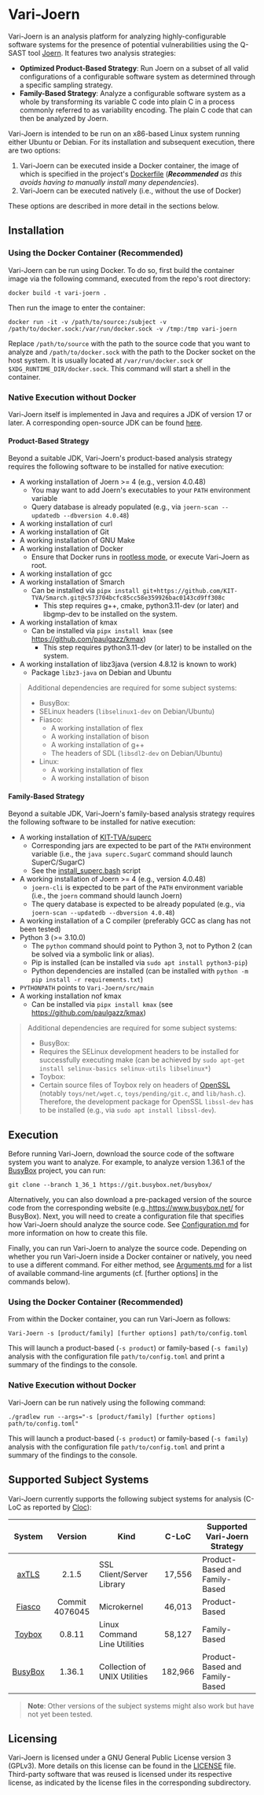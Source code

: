 # Vari-Joern

Vari-Joern is an analysis platform for analyzing highly-configurable software systems for the presence of potential
vulnerabilities using the Q-SAST tool [Joern](https://joern.io).
It features two analysis strategies:
- **Optimized Product-Based Strategy**: Run Joern on a subset of all valid configurations of a configurable software 
  system as determined through a specific sampling strategy.
- **Family-Based Strategy**: Analyze a configurable software system as a whole by transforming its variable C code into
  plain C in a process commonly referred to as variability encoding. The plain C code that can then be analyzed by Joern.


Vari-Joern is intended to be run on an x86-based Linux system running either Ubuntu or Debian. For its installation and 
subsequent execution, there are two options:
1. Vari-Joern can be executed inside a Docker container, the image of which is specified in the project's
   [Dockerfile](Dockerfile) (_**Recommended** as this avoids having to manually install many dependencies_).
2. Vari-Joern can be executed natively (i.e., without the use of Docker)

These options are described in more detail in the sections below.



## Installation 

### Using the Docker Container (Recommended)
Vari-Joern can be run using Docker. To do so, first build the container image via the following command, executed from
the repo's root directory:
```shell
docker build -t vari-joern .
```

Then run the image to enter the container:
```shell
docker run -it -v /path/to/source:/subject -v /path/to/docker.sock:/var/run/docker.sock -v /tmp:/tmp vari-joern
```
Replace `/path/to/source` with the path to the source code that you want to analyze and `/path/to/docker.sock` with the
path to the Docker socket on the host system. It is usually located at `/var/run/docker.sock` or
`$XDG_RUNTIME_DIR/docker.sock`. This command will start a shell in the container.


### Native Execution without Docker

Vari-Joern itself is implemented in Java and requires a JDK of version 17 or later. A corresponding open-source JDK can
be found [here](https://openjdk.org/). 

#### Product-Based Strategy
Beyond a suitable JDK, Vari-Joern's product-based analysis strategy requires the following software to be installed for
native execution:
- A working installation of Joern >= 4 (e.g., version 4.0.48)
  - You may want to add Joern's executables to your `PATH` environment variable
  - Query database is already populated (e.g., via `joern-scan --updatedb --dbversion 4.0.48`)
- A working installation of curl
- A working installation of Git
- A working installation of GNU Make
- A working installation of Docker
  - Ensure that Docker runs in [rootless mode](https://docs.docker.com/engine/security/rootless/), or execute Vari-Joern
    as root.
- A working installation of gcc
- A working installation of Smarch
  - Can be installed via `pipx install git+https://github.com/KIT-TVA/Smarch.git@c573704bcfc85cc58e359926bac0143cd9ff308c`
    - This step requires g++, cmake, python3.11-dev (or later) and libgmp-dev to be installed on the system.
- A working installation of kmax
  - Can be installed via `pipx install kmax` (see https://github.com/paulgazz/kmax)
    - This step requires python3.11-dev (or later) to be installed on the system.
- A working installation of libz3java (version 4.8.12 is known to work)
    - Package `libz3-java` on Debian and Ubuntu

> Additional dependencies are required for some subject systems:
> - BusyBox:
>  - SELinux headers (`libselinux1-dev` on Debian/Ubuntu)
> - Fiasco:
>   - A working installation of flex
>   - A working installation of bison
>   - A working installation of g++
>   - The headers of SDL (`libsdl2-dev` on Debian/Ubuntu)
> - Linux:
>   - A working installation of flex
>   - A working installation of bison

#### Family-Based Strategy
Beyond a suitable JDK, Vari-Joern's family-based analysis strategy requires the following software to be installed for
native execution:
- A working installation of [KIT-TVA/superc](https://github.com/KIT-TVA/superc)
  - Corresponding jars are expected to be part of the `PATH` environment variable (i.e., the `java superc.SugarC` command 
    should launch SuperC/SugarC)
  - See the [install_superc.bash](scripts/install_superc.bash) script
- A working installation of Joern >= 4 (e.g., version 4.0.48)
  - `joern-cli` is expected to be part of the `PATH` environment variable (i.e., the `joern` command should launch Joern)
  - The query database is expected to be already populated (e.g., via `joern-scan --updatedb --dbversion 4.0.48`)
- A working installation of a C compiler (preferably GCC as clang has not been tested)
- Python 3 (>= 3.10.0)
  - The `python` command should point to Python 3, not to Python 2 (can be solved via a symbolic link or alias). 
  - Pip is installed (can be installed via `sudo apt install python3-pip`)
  - Python dependencies are installed (can be installed with `python -m pip install -r requirements.txt`)
- `PYTHONPATH` points to `Vari-Joern/src/main`
- A working installation nof kmax
  - Can be installed via `pipx install kmax` (see https://github.com/paulgazz/kmax)

> Additional dependencies are required for some subject systems:
> - BusyBox:
>  - Requires the SELinux development headers to be installed for successfully executing make (can be achieved by 
>    ``sudo apt-get install selinux-basics selinux-utils libselinux*``)
> - Toybox:
>  - Certain source files of Toybox rely on headers of [OpenSSL](https://www.openssl.org/) (notably ``toys/net/wget.c``, 
>    ``toys/pending/git.c``, and ``lib/hash.c``). Therefore, the development package for OpenSSL `libssl-dev` has to be 
>    installed (e.g., via `sudo apt install libssl-dev`).


## Execution
Before running Vari-Joern, download the source code of the software system you want to analyze. For example, to
analyze version 1.36.1 of the [BusyBox](https://www.busybox.net/) project, you can run:
```shell
git clone --branch 1_36_1 https://git.busybox.net/busybox/
```
Alternatively, you can also download a pre-packaged version of the source code from the corresponding website
(e.g.,https://www.busybox.net/ for BusyBox).
Next, you will need to create a configuration file that specifies how Vari-Joern should analyze the source code.
See [Configuration.md](docs/Configuration.md) for more information on how to create this file.

Finally, you can run Vari-Joern to analyze the source code. Depending on whether you run Vari-Joern inside a Docker
container or natively, you need to use a different command. For either method, see [Arguments.md](docs/Arguments.md) for
a list of available command-line arguments (cf. [further options] in the commands below).

### Using the Docker Container (Recommended)
From within the Docker container, you can run Vari-Joern as follows:
```shell
Vari-Joern -s [product/family] [further options] path/to/config.toml
```

This will launch a product-based (`-s product`) or family-based (`-s family`) analysis with the configuration file `path/to/config.toml` and print a summary of the
findings to the console.

### Native Execution without Docker
Vari-Joern can be run natively using the following command:
```shell
./gradlew run --args="-s [product/family] [further options] path/to/config.toml"
```
This will launch a product-based (`-s product`) or family-based (`-s family`) analysis with the configuration file `path/to/config.toml` and print a summary of the
findings to the console.


## Supported Subject Systems

Vari-Joern currently supports the following subject systems for analysis (C-LoC as reported by 
[Cloc](https://github.com/AlDanial/cloc)):

|                                 System                                 |    Version     | Kind                         |  C-LoC  | Supported Vari-Joern Strategy   |
|:----------------------------------------------------------------------:|:--------------:|------------------------------|:-------:|---------------------------------|
|                [axTLS](https://axtls.sourceforge.net/)                 |     2.1.5      | SSL Client/Server Library    | 17,556  | Product-Based and Family-Based  |
|            [Fiasco](https://github.com/kernkonzept/fiasco)             | Commit 4076045 | Microkernel                  | 46,013  | Product-Based                   |
|                 [Toybox](https://landley.net/toybox/)                  |     0.8.11     | Linux Command Line Utilities | 58,127  | Family-Based                    |
|                  [BusyBox](https://www.busybox.net/)                   |     1.36.1     | Collection of UNIX Utilities | 182,966 | Product-Based and Family-Based  |

> **Note**: Other versions of the subject systems might also work but have not yet been tested. 

## Licensing
Vari-Joern is licensed under a GNU General Public License version 3 (GPLv3). More details on this license can be found 
in the [LICENSE](LICENSE) file.
Third-party software that was reused is licensed under its respective license, as indicated by the license files in the
corresponding subdirectory.
